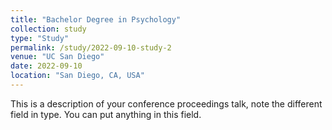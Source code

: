 ```yaml
---
title: "Bachelor Degree in Psychology"
collection: study
type: "Study"
permalink: /study/2022-09-10-study-2
venue: "UC San Diego"
date: 2022-09-10
location: "San Diego, CA, USA"
---
```


This is a description of your conference proceedings talk, note the different field in type. You can put anything in this field.
